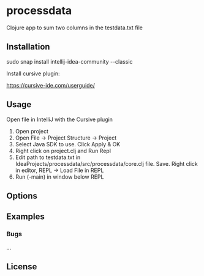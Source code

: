 # processdata
Clojure app to sum two columns in the testdata.txt file

## Installation
sudo snap install intellij-idea-community --classic

Install cursive plugin:

https://cursive-ide.com/userguide/


## Usage

Open file in IntelliJ with the Cursive plugin
1. Open project
2. Open File -> Project Structure -> Project
3. Select Java SDK to use.  Click Apply & OK
4. Right click on project.clj and Run Repl
5. Edit path to testdata.txt in IdeaProjects/processdata/src/processdata/core.clj file.  Save.  Right click in editor, REPL -> Load File in REPL
6. Run (-main) in window below REPL

## Options


## Examples


### Bugs

...

## License

